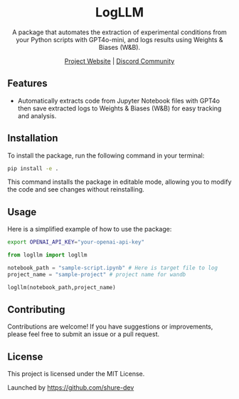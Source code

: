 <div align="center">

# LogLLM

A package that automates the extraction of experimental conditions from your Python scripts with GPT4o-mini, and logs results using Weights & Biases (W&B).

[Project Website](https://logllm.tiiny.site/) | [Discord Community](https://discord.gg/3xvUV6xcKW)

</div>

## Features
- Automatically extracts code from Jupyter Notebook files with GPT4o then save extracted logs to Weights & Biases (W&B) for easy tracking and analysis.

## Installation
To install the package, run the following command in your terminal:
```bash
pip install -e .
```

This command installs the package in editable mode, allowing you to modify the code and see changes without reinstalling.

## Usage
Here is a simplified example of how to use the package:

```bash
export OPENAI_API_KEY="your-openai-api-key"
```

```python
from logllm import logllm

notebook_path = "sample-script.ipynb" # Here is target file to log
project_name = "sample-project" # project name for wandb

logllm(notebook_path,project_name)
```

## Contributing
Contributions are welcome! If you have suggestions or improvements, please feel free to submit an issue or a pull request.

## License
This project is licensed under the MIT License.

Launched by https://github.com/shure-dev
